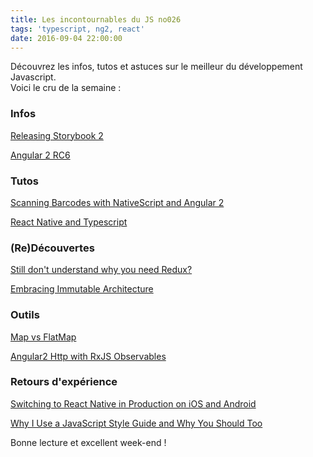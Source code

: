 ```yaml
---
title: Les incontournables du JS no026
tags: 'typescript, ng2, react'
date: 2016-09-04 22:00:00
---
```


Découvrez les infos, tutos et astuces sur le meilleur du développement Javascript.  
Voici le cru de la semaine :  


### Infos

[Releasing Storybook 2](https://voice.kadira.io/releasing-storybook-2-63bf4837f34f)  

[Angular 2 RC6](http://angularjs.blogspot.fr/2016/09/angular-2-rc6_1.html)  

### Tutos

[Scanning Barcodes with NativeScript and Angular 2](http://developer.telerik.com/featured/scanning-barcodes-nativescript-angular-2/)  

[React Native and Typescript](https://medium.com/@patriciolpezjuri/react-native-and-typescript-ad57b7413ead)  

### (Re)Découvertes

[Still don't understand why you need Redux?](http://almerosteyn.com/2016/08/redux-explained-again)  

[Embracing Immutable Architecture](https://medium.com/@ryancollinsio/embracing-immutable-architecture-dc04e3f08543)  

### Outils  

[Map vs FlatMap](https://namitamalik.github.io/Map-vs-FlatMap/)  

[Angular2 Http with RxJS Observables](http://www.centare.com/angular2-http-rxjs-observables/)  

### Retours d'expérience

[Switching to React Native in Production on iOS and Android](https://blog.sleeperbot.com/switching-to-react-native-in-production-on-ios-and-android-e6b675402712)  

[Why I Use a JavaScript Style Guide and Why You Should Too](https://www.sitepoint.com/why-use-javascript-style-guide/)  

Bonne lecture et excellent week-end !
